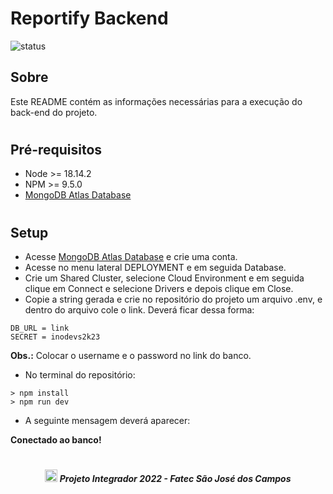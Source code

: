 # Reportify Backend

![status](https://img.shields.io/static/v1?label=STATUS&message=EM%20DESENVOLVIMENTO&color=RED&style=for-the-badge)

## Sobre

Este README contém as informações necessárias para a execução do back-end do projeto.

#

## Pré-requisitos
- Node >= 18.14.2
- NPM >= 9.5.0
- [MongoDB Atlas Database](https://www.mongodb.com/atlas/database)

#

## Setup
- Acesse [MongoDB Atlas Database](https://www.mongodb.com/atlas/database) e crie uma conta. 
- Acesse no menu lateral DEPLOYMENT e em seguida Database.
- Crie um Shared Cluster, selecione Cloud Environment e em seguida clique em Connect e selecione Drivers e depois clique em Close.
- Copie a string gerada e crie no repositório do projeto um arquivo .env, e dentro do arquivo cole o link. Deverá ficar dessa forma:
```
DB_URL = link
SECRET = inodevs2k23
```
**Obs.:** Colocar o username e o password no link do banco.

- No terminal do repositório:
```
> npm install
> npm run dev
```

- A seguinte mensagem deverá aparecer:

**Conectado ao banco!**

#

##### <p align="center"><img src="https://cdn.discordapp.com/attachments/826526043917647912/883363052425195560/faTec.png" width="20" height="20" /> Projeto Integrador 2022 - Fatec São José dos Campos </center>
